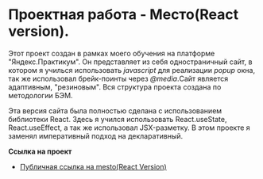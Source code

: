 __<h1>Проектная работа - Место(React version).</h1>__

Этот проект создан в рамках моего обучения на платформе "Яндекс.Практикум".
Он представляет из себя одностраничный сайт, в котором я училься использовать *javascript* для реализации *popup* окна, так же использовал брейк-поинты через *@media*.Сайт является адаптивным, "резиновым". Вся структура проекта создана по методологии БЭМ.

Эта версия сайта была полностью сделана с использованием библиотеки React. Здесь я учился использовать React.useState, React.useEffect, а так же использовал JSX-разметку.
В этом проекте я заменял императивный подход на декларативный.

**Ссылка на проект**

* [Публичная ссылка на mesto(React Version)](https://vladislavserduykov.github.io/mesto/ ) 